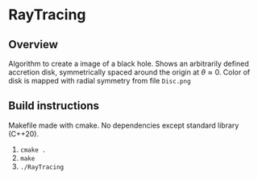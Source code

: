 # RayTracing

## Overview
Algorithm to create a image of a black hole.  Shows an arbitrarily defined accretion disk, symmetrically spaced around the origin at $\theta \approx 0$. Color of disk is mapped with radial symmetry from file `Disc.png`

## Build instructions
Makefile made with cmake. No dependencies except standard library (C++20).
1) `cmake .`
2) `make`
3) `./RayTracing`
